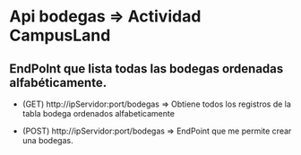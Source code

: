 # Api bodegas => Actividad CampusLand

## EndPolnt que lista todas las bodegas ordenadas alfabéticamente.

- (GET) http://ipServidor:port/bodegas => Obtiene todos los registros de la tabla bodega ordenados alfabeticamente

- (POST) http://ipServidor:port/bodegas => EndPoint que me permite crear una bodegas.